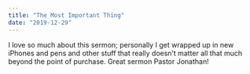 ```yaml
---
title: "The Most Important Thing"
date: "2019-12-29"
---
```


I love so much about this sermon; personally I get wrapped up in new iPhones and pens and other stuff that really doesn’t matter all that much beyond the point of purchase. Great sermon Pastor Jonathan!
